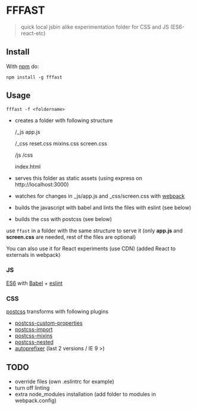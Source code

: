 # FFFAST

> quick local jsbin alike experimentation folder for CSS and JS (ES6-react-etc)

## Install

With [npm](http://npmjs.org) do:

    npm install -g fffast

## Usage

`fffast -f <foldername>` 

- creates a folder with following structure

    /_js
      app.js
      
    /_css
      reset.css
      mixins.css
      screen.css

    /js
    /css

    index.html

- serves this folder as static assets (using express on http://localhost:3000)
- watches for changes in _js/app.js and _css/screen.css with [webpack](https://github.com/webpack/webpack)
- builds the javascript with babel and lints the files with eslint (see below)
- builds the css with postcss (see below)


use `ffast` in a folder with the same structure to serve it 
(only **app.js** and **screen.css** are needed, rest of the files are optional)

You can also use it for React experiments (use CDN)
(added React to externals in webpack)

### JS

[ES6](http://exploringjs.com/) with [Babel](https://github.com/babel/babel) + [eslint](https://github.com/eslint/eslint)

### CSS 

[postcss](https://github.com/postcss/postcss) transforms with following plugins

- [postcss-custom-properties](https://github.com/postcss/postcss-custom-properties)
- [postcss-import](https://github.com/postcss/postcss-import)
- [postcss-mixins](https://github.com/postcss/postcss-mixins)
- [postcss-nested](https://github.com/postcss/postcss-nested)
- [autoprefixer](https://github.com/postcss/autoprefixer-core) (last 2 versions / IE 9 >)

## TODO

- override files (own .eslintrc for example)
- turn off linting
- extra node_modules installation (add folder to modules in webpack.config)
